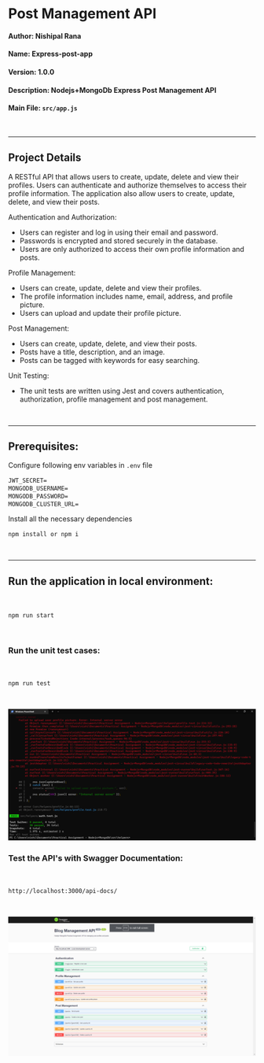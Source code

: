 # Post Management API
#### Author: Nishipal Rana
#### Name: Express-post-app
#### Version: 1.0.0
#### Description: Nodejs+MongoDb Express Post Management API 
#### Main File: `src/app.js`

<br>

-------

## Project Details
A RESTful API that allows users to create, update, delete and view their profiles. Users can authenticate and authorize themselves to access their profile information. The application also allow users to create, update, delete, and view their posts.

Authentication and Authorization:	
- Users can register and log in using their email and password.
- Passwords is encrypted and stored securely in the database.
- Users are only authorized to access their own profile information and posts.

Profile Management:
- Users can create, update, delete and view their profiles.
- The profile information includes name, email, address, and profile picture.
- Users can upload and update their profile picture.

Post Management:
- Users can create, update, delete, and view their posts.
- Posts have a title, description, and an image.
- Posts can be tagged with keywords for easy searching.

Unit Testing:
- The unit tests are written using Jest and covers authentication, authorization, profile management and post management.



<br>

---------
## Prerequisites:
Configure following env variables in `.env` file
```
JWT_SECRET=
MONGODB_USERNAME=
MONGODB_PASSWORD=
MONGODB_CLUSTER_URL=
```

Install all the necessary dependencies
```
npm install or npm i
```

<br>

---------
## Run the application in local environment: 

<br>

```
npm run start
```
<br>

### Run the unit test cases:

<br>

```
npm run test
```
<br>

![Test Cases Result](./readme-assets/test-cases.png)

### Test the API's with Swagger Documentation: 

<br>

```
http://localhost:3000/api-docs/
```
<br>

![Swagger API Documentation](./readme-assets/swagger-api.png)
